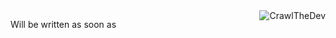 <img align="right" src="https://komarev.com/ghpvc/?username=CrawlTheDev" alt="CrawlTheDev" />

Will be written as soon as
